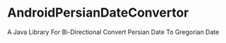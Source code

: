 # AndroidPersianDateConvertor
A Java Library For Bi-Directional Convert Persian Date To Gregorian Date

